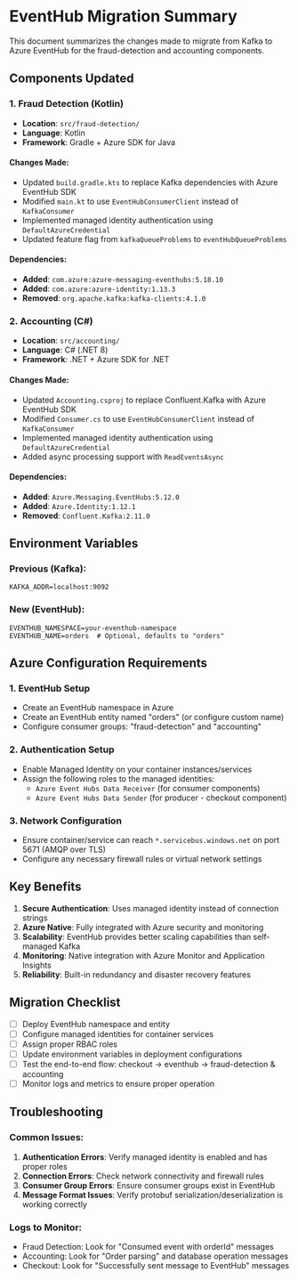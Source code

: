 # EventHub Migration Summary

This document summarizes the changes made to migrate from Kafka to Azure EventHub for the fraud-detection and accounting components.

## Components Updated

### 1. Fraud Detection (Kotlin)
- **Location**: `src/fraud-detection/`
- **Language**: Kotlin
- **Framework**: Gradle + Azure SDK for Java

#### Changes Made:
- Updated `build.gradle.kts` to replace Kafka dependencies with Azure EventHub SDK
- Modified `main.kt` to use `EventHubConsumerClient` instead of `KafkaConsumer`
- Implemented managed identity authentication using `DefaultAzureCredential`
- Updated feature flag from `kafkaQueueProblems` to `eventHubQueueProblems`

#### Dependencies:
- **Added**: `com.azure:azure-messaging-eventhubs:5.18.10`
- **Added**: `com.azure:azure-identity:1.13.3`
- **Removed**: `org.apache.kafka:kafka-clients:4.1.0`

### 2. Accounting (C#)
- **Location**: `src/accounting/`
- **Language**: C# (.NET 8)
- **Framework**: .NET + Azure SDK for .NET

#### Changes Made:
- Updated `Accounting.csproj` to replace Confluent.Kafka with Azure EventHub SDK
- Modified `Consumer.cs` to use `EventHubConsumerClient` instead of `KafkaConsumer`
- Implemented managed identity authentication using `DefaultAzureCredential`
- Added async processing support with `ReadEventsAsync`

#### Dependencies:
- **Added**: `Azure.Messaging.EventHubs:5.12.0`
- **Added**: `Azure.Identity:1.12.1`
- **Removed**: `Confluent.Kafka:2.11.0`

## Environment Variables

### Previous (Kafka):
```
KAFKA_ADDR=localhost:9092
```

### New (EventHub):
```
EVENTHUB_NAMESPACE=your-eventhub-namespace
EVENTHUB_NAME=orders  # Optional, defaults to "orders"
```

## Azure Configuration Requirements

### 1. EventHub Setup
- Create an EventHub namespace in Azure
- Create an EventHub entity named "orders" (or configure custom name)
- Configure consumer groups: "fraud-detection" and "accounting"

### 2. Authentication Setup
- Enable Managed Identity on your container instances/services
- Assign the following roles to the managed identities:
  - `Azure Event Hubs Data Receiver` (for consumer components)
  - `Azure Event Hubs Data Sender` (for producer - checkout component)

### 3. Network Configuration
- Ensure container/service can reach `*.servicebus.windows.net` on port 5671 (AMQP over TLS)
- Configure any necessary firewall rules or virtual network settings

## Key Benefits

1. **Secure Authentication**: Uses managed identity instead of connection strings
2. **Azure Native**: Fully integrated with Azure security and monitoring
3. **Scalability**: EventHub provides better scaling capabilities than self-managed Kafka
4. **Monitoring**: Native integration with Azure Monitor and Application Insights
5. **Reliability**: Built-in redundancy and disaster recovery features

## Migration Checklist

- [ ] Deploy EventHub namespace and entity
- [ ] Configure managed identities for container services
- [ ] Assign proper RBAC roles
- [ ] Update environment variables in deployment configurations
- [ ] Test the end-to-end flow: checkout → eventhub → fraud-detection & accounting
- [ ] Monitor logs and metrics to ensure proper operation

## Troubleshooting

### Common Issues:
1. **Authentication Errors**: Verify managed identity is enabled and has proper roles
2. **Connection Errors**: Check network connectivity and firewall rules
3. **Consumer Group Errors**: Ensure consumer groups exist in EventHub
4. **Message Format Issues**: Verify protobuf serialization/deserialization is working correctly

### Logs to Monitor:
- Fraud Detection: Look for "Consumed event with orderId" messages
- Accounting: Look for "Order parsing" and database operation messages
- Checkout: Look for "Successfully sent message to EventHub" messages